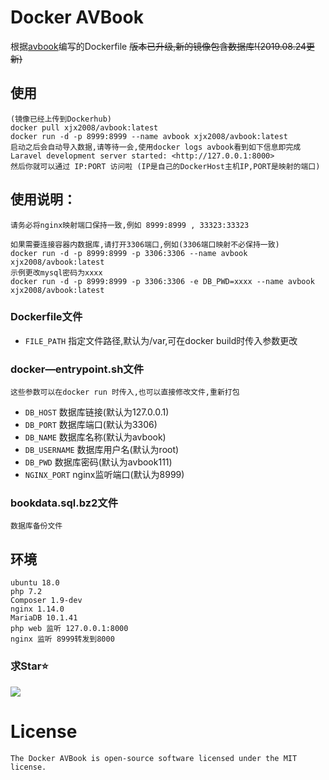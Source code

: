 # Docker AVBook
根据[avbook](https://github.com/guyueyingmu/avbook)编写的Dockerfile
~~版本已升级,新的镜像包含数据库!(2019.08.24更新)~~
## 使用
    (镜像已经上传到Dockerhub)
    docker pull xjx2008/avbook:latest
    docker run -d -p 8999:8999 --name avbook xjx2008/avbook:latest
    启动之后会自动导入数据,请等待一会,使用docker logs avbook看到如下信息即完成
    Laravel development server started: <http://127.0.0.1:8000>
    然后你就可以通过 IP:PORT 访问啦 (IP是自己的DockerHost主机IP,PORT是映射的端口)
## 使用说明：
    请务必将nginx映射端口保持一致,例如 8999:8999 , 33323:33323
    
    如果需要连接容器内数据库,请打开3306端口,例如(3306端口映射不必保持一致)
    docker run -d -p 8999:8999 -p 3306:3306 --name avbook xjx2008/avbook:latest
    示例更改mysql密码为xxxx
    docker run -d -p 8999:8999 -p 3306:3306 -e DB_PWD=xxxx --name avbook xjx2008/avbook:latest
### Dockerfile文件
* `FILE_PATH` 指定文件路径,默认为/var,可在docker build时传入参数更改
### docker—entrypoint.sh文件
    这些参数可以在docker run 时传入,也可以直接修改文件,重新打包
* `DB_HOST` 数据库链接(默认为127.0.0.1)
* `DB_PORT` 数据库端口(默认为3306)
* `DB_NAME` 数据库名称(默认为avbook)
* `DB_USERNAME` 数据库用户名(默认为root)
* `DB_PWD` 数据库密码(默认为avbook111)
* `NGINX_PORT` nginx监听端口(默认为8999)
### bookdata.sql.bz2文件
    数据库备份文件
## 环境
    ubuntu 18.0
    php 7.2
    Composer 1.9-dev
    nginx 1.14.0
    MariaDB 10.1.41
    php web 监听 127.0.0.1:8000
    nginx 监听 8999转发到8000
### 求Star⭐
![](http://i1.hoopchina.com.cn/hupuapp/bbs/72953558009175/thread_72953558009175_20190805114814_s_31983_o_w_440_h_440_37592.jpg?x-oss-process=image/resize,w_365/format,jpg)
# License
    The Docker AVBook is open-source software licensed under the MIT license.
